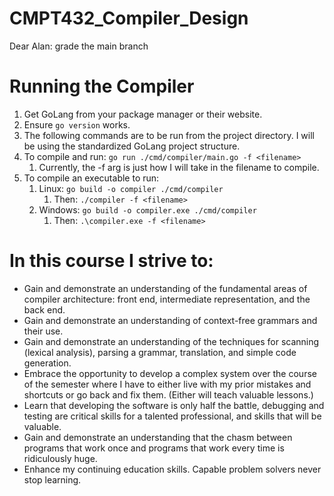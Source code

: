 # CMPT432_Compiler_Design

Dear Alan: grade the main branch


# Running the Compiler
1. Get GoLang from your package manager or their website.
1. Ensure `go version` works.
1. The following commands are to be run from the project directory. I will be using the standardized GoLang project structure. 
1. To compile and run: `go run ./cmd/compiler/main.go -f <filename>` 
    1. Currently, the -f arg is just how I will take in the filename to compile.
1. To compile an executable to run:
    1. Linux: `go build -o compiler ./cmd/compiler`
        1. Then: `./compiler -f <filename>`
    1. Windows: `go build -o compiler.exe ./cmd/compiler`
        1. Then: `.\compiler.exe -f <filename>`

# In this course I strive to:
* Gain and demonstrate an understanding of the fundamental areas of compiler
architecture: front end, intermediate representation, and the back end.
* Gain and demonstrate an understanding of context-free grammars and their use.
* Gain and demonstrate an understanding of the techniques for scanning (lexical
analysis), parsing a grammar, translation, and simple code generation.
* Embrace the opportunity to develop a complex system over the course of the
semester where I have to either live with my prior mistakes and shortcuts or go
back and fix them. (Either will teach valuable lessons.) 
* Learn that developing the software is only half the battle, debugging and testing are
critical skills for a talented professional, and skills that will be valuable. 
* Gain and demonstrate an understanding that the chasm between programs that
work once and programs that work every time is ridiculously huge.
* Enhance my continuing education skills. Capable problem solvers never stop
learning. 
